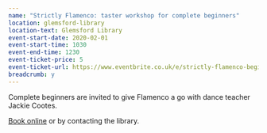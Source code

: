 ```yaml
---
name: "Strictly Flamenco: taster workshop for complete beginners"
location: glemsford-library
location-text: Glemsford Library
event-start-date: 2020-02-01
event-start-time: 1030
event-end-time: 1230
event-ticket-price: 5
event-ticket-url: https://www.eventbrite.co.uk/e/strictly-flamenco-beginners-workshop-tickets-877935
breadcrumb: y
---
```


Complete beginners are invited to give Flamenco a go with dance teacher Jackie Cootes.

[Book online](https://www.eventbrite.co.uk/e/strictly-flamenco-beginners-workshop-tickets-877935) or by contacting the library.
